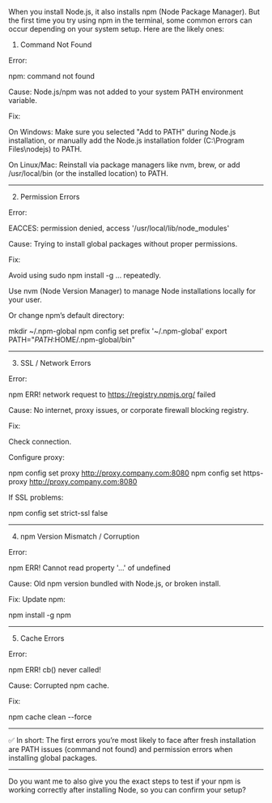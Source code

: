 When you install Node.js, it also installs npm (Node Package Manager). But the first time you try using npm in the terminal, some common errors can occur depending on your system setup. Here are the likely ones:


1. Command Not Found

Error:

npm: command not found

Cause: Node.js/npm was not added to your system PATH environment variable.

Fix:

On Windows: Make sure you selected "Add to PATH" during Node.js installation, or manually add the Node.js installation folder (C:\Program Files\nodejs\) to PATH.

On Linux/Mac: Reinstall via package managers like nvm, brew, or add /usr/local/bin (or the installed location) to PATH.




---

2. Permission Errors

Error:

EACCES: permission denied, access '/usr/local/lib/node_modules'

Cause: Trying to install global packages without proper permissions.

Fix:

Avoid using sudo npm install -g ... repeatedly.

Use nvm (Node Version Manager) to manage Node installations locally for your user.

Or change npm’s default directory:

mkdir ~/.npm-global
npm config set prefix '~/.npm-global'
export PATH="$PATH:$HOME/.npm-global/bin"




---

3. SSL / Network Errors

Error:

npm ERR! network request to https://registry.npmjs.org/ failed

Cause: No internet, proxy issues, or corporate firewall blocking registry.

Fix:

Check connection.

Configure proxy:

npm config set proxy http://proxy.company.com:8080
npm config set https-proxy http://proxy.company.com:8080

If SSL problems:

npm config set strict-ssl false




---

4. npm Version Mismatch / Corruption

Error:

npm ERR! Cannot read property '...' of undefined

Cause: Old npm version bundled with Node.js, or broken install.

Fix:
Update npm:

npm install -g npm



---

5. Cache Errors

Error:

npm ERR! cb() never called!

Cause: Corrupted npm cache.

Fix:

npm cache clean --force



---

✅ In short: The first errors you’re most likely to face after fresh installation are PATH issues (command not found) and permission errors when installing global packages.


---

Do you want me to also give you the exact steps to test if your npm is working correctly after installing Node, so you can confirm your setup?

